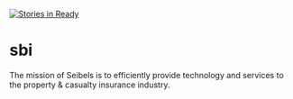 [![Stories in Ready](https://badge.waffle.io/seibelsbi/sbi.png?label=ready&title=Ready)](https://waffle.io/seibelsbi/sbi)
# sbi
The mission of Seibels is to efficiently provide technology and services to the property &amp; casualty insurance industry.
